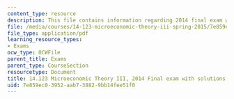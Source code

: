 ```yaml
---
content_type: resource
description: This file contains information regarding 2014 final exam with solutions.
file: /media/courses/14-123-microeconomic-theory-iii-spring-2015/7e859ec03952aab738829bb14fee51f0_MIT14_123S15_Final2014.pdf
file_type: application/pdf
learning_resource_types:
- Exams
ocw_type: OCWFile
parent_title: Exams
parent_type: CourseSection
resourcetype: Document
title: 14.123 Microeconomic Theory III, 2014 Final exam with solutions
uid: 7e859ec0-3952-aab7-3882-9bb14fee51f0
---
```

